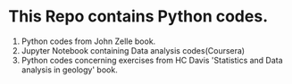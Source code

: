 # This Repo contains Python codes.
1. Python codes from John Zelle book.
2. Jupyter Notebook containing Data analysis codes(Coursera)
3. Python codes concerning exercises from HC Davis 'Statistics and Data analysis in geology' book. 
